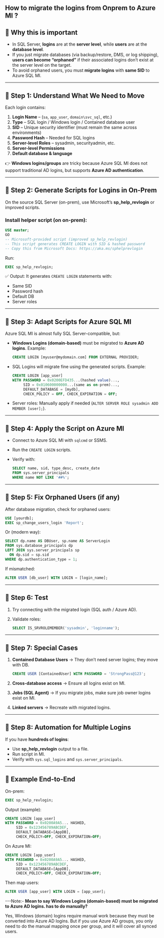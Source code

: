 How to migrate the logins from Onprem to Azure MI ?
---

## 🔹 Why this is important

* In SQL Server, **logins** are at the **server level**, while **users** are at the **database level**.
* If you just migrate databases (via backup/restore, DMS, or log shipping), **users can become “orphaned”** if their associated logins don’t exist at the server level on the target.
* To avoid orphaned users, you must **migrate logins** with **same SID** to Azure SQL MI.

---

## 🔹 Step 1: Understand What We Need to Move

Each login contains:

1. **Login Name** – (`sa`, `app_user`, `domain\svc_sql`, etc.)
2. **Type** – SQL login / Windows login / Contained database user
3. **SID** – Unique security identifier (must remain the same across environments)
4. **Password Hash** – Needed for SQL logins
5. **Server-level Roles** – sysadmin, securityadmin, etc.
6. **Server-level Permissions**
7. **Default database & language**

👉 **Windows logins/groups** are tricky because Azure SQL MI does not support traditional AD logins, but supports **Azure AD authentication**.

---

## 🔹 Step 2: Generate Scripts for Logins in On-Prem

On the source SQL Server (on-prem), use Microsoft’s **sp\_help\_revlogin** or improved scripts.

### Install helper script (on on-prem):

```sql
USE master;
GO
-- Microsoft-provided script (improved sp_help_revlogin)
-- This script generates CREATE LOGIN with SID & hashed password
-- Copy this from Microsoft Docs: https://aka.ms/sphelprevlogin
```

Run:

```sql
EXEC sp_help_revlogin;
```

✅ Output: It generates `CREATE LOGIN` statements with:

* Same SID
* Password hash
* Default DB
* Server roles

---

## 🔹 Step 3: Adapt Scripts for Azure SQL MI

Azure SQL MI is almost fully SQL Server-compatible, but:

* **Windows Logins (domain-based)** must be migrated to **Azure AD logins**. Example:

  ```sql
  CREATE LOGIN [myuser@mydomain.com] FROM EXTERNAL PROVIDER;
  ```
* SQL Logins will migrate fine using the generated scripts. Example:

  ```sql
  CREATE LOGIN [app_user] 
  WITH PASSWORD = 0x0200EFD435...(hashed value)..., 
       SID = 0x010600000000...(same as on-prem)..., 
       DEFAULT_DATABASE = [mydb], 
       CHECK_POLICY = OFF, CHECK_EXPIRATION = OFF;
  ```
* Server roles: Manually apply if needed (`ALTER SERVER ROLE sysadmin ADD MEMBER [user];`).

---

## 🔹 Step 4: Apply the Script on Azure MI

* Connect to Azure SQL MI with `sqlcmd` or SSMS.
* Run the `CREATE LOGIN` scripts.
* Verify with:

  ```sql
  SELECT name, sid, type_desc, create_date 
  FROM sys.server_principals
  WHERE name NOT LIKE '##%';
  ```

---

## 🔹 Step 5: Fix Orphaned Users (if any)

After database migration, check for orphaned users:

```sql
USE [yourdb];
EXEC sp_change_users_login 'Report';
```

Or (modern way):

```sql
SELECT dp.name AS DBUser, sp.name AS ServerLogin
FROM sys.database_principals dp
LEFT JOIN sys.server_principals sp
  ON dp.sid = sp.sid
WHERE dp.authentication_type = 1;
```

If mismatched:

```sql
ALTER USER [db_user] WITH LOGIN = [login_name];
```

---

## 🔹 Step 6: Test

1. Try connecting with the migrated login (SQL auth / Azure AD).
2. Validate roles:

   ```sql
   SELECT IS_SRVROLEMEMBER('sysadmin', 'loginname');
   ```

---

## 🔹 Step 7: Special Cases

1. **Contained Database Users** → They don’t need server logins; they move with DB.

   ```sql
   CREATE USER [ContainedUser] WITH PASSWORD = 'StrongPass@123';
   ```
2. **Cross-database access** → Ensure all logins exist on MI.
3. **Jobs (SQL Agent)** → If you migrate jobs, make sure job owner logins exist on MI.
4. **Linked servers** → Recreate with migrated logins.

---

## 🔹 Step 8: Automation for Multiple Logins

If you have **hundreds of logins**:

* Use **sp\_help\_revlogin** output to a file.
* Run script in MI.
* Verify with `sys.sql_logins` and `sys.server_principals`.

---

## 🔹 Example End-to-End

On-prem:

```sql
EXEC sp_help_revlogin;
```

Output (example):

```sql
CREATE LOGIN [app_user] 
WITH PASSWORD = 0x0200A9A5... HASHED, 
     SID = 0x123456789ABCDEF, 
     DEFAULT_DATABASE=[AppDB], 
     CHECK_POLICY=OFF, CHECK_EXPIRATION=OFF;
```

On Azure MI:

```sql
CREATE LOGIN [app_user] 
WITH PASSWORD = 0x0200A9A5... HASHED, 
     SID = 0x123456789ABCDEF, 
     DEFAULT_DATABASE=[AppDB], 
     CHECK_POLICY=OFF, CHECK_EXPIRATION=OFF;
```

Then map users:

```sql
ALTER USER [app_user] WITH LOGIN = [app_user];
```

---Note:- 
**Mean to say Windows Logins (domain-based) must be migrated to Azure AD logins. has to do manually?** 

Yes, Windows (domain) logins require manual work because they must be converted into Azure AD logins. But if you use Azure AD groups, you only need to do the manual mapping once per group, and it will cover all synced users.
